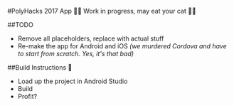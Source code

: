 #PolyHacks 2017 App
:construction::rotating_light: Work in progress, may eat your cat :rotating_light::construction:

##TODO
- Remove all placeholders, replace with actual stuff
- Re-make the app for Android and iOS _(we murdered Cordova and have to start from scratch. Yes, it's that bad)_

##Build Instructions :wrench:
- Load up the project in Android Studio
- Build
- Profit?
